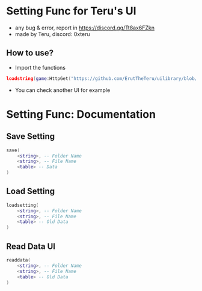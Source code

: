 # Setting Func for Teru's UI
- any bug & error, report in https://discord.gg/Tt8ax6FZkn
- made by Teru, discord: 0xteru
## How to use?
- Import the functions
```lua
loadstring(game:HttpGet("https://github.com/ErutTheTeru/uilibrary/blob/main/Setting%20Func/Source.lua?raw=true"))()
```
- You can check another UI for example
# Setting Func: Documentation
## Save Setting
```lua
save(
    <string>, -- Folder Name
    <string>, -- File Name
    <table> -- Data
)
```
## Load Setting
```lua
loadsetting(
    <string>, -- Folder Name
    <string>, -- File Name
    <table> -- Old Data
)
```
## Read Data UI
```lua
readdata(
    <string>, -- Folder Name
    <string>, -- File Name
    <table> -- Old Data
)
```
